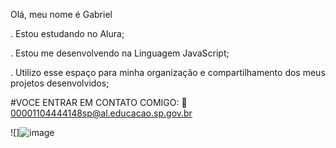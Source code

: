 Olá, meu nome é Gabriel

. Estou estudando no Alura;

. Estou me desenvolvendo na Linguagem JavaScript;

. Utilizo esse espaço para minha organização e compartilhamento dos meus projetos desenvolvidos;

#VOCE ENTRAR EM CONTATO COMIGO: 📧00001104444148sp@al.educacao.sp.gov.br

![]![image](https://github.com/gabrielhasshimoto/gabrielhasshimoto/assets/168776411/34335700-4e52-444f-a465-5b48104b2b06)
